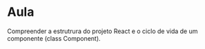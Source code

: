 # Aula
Compreender a estrutrura do projeto React e o ciclo de vida de um componente (class Component).
